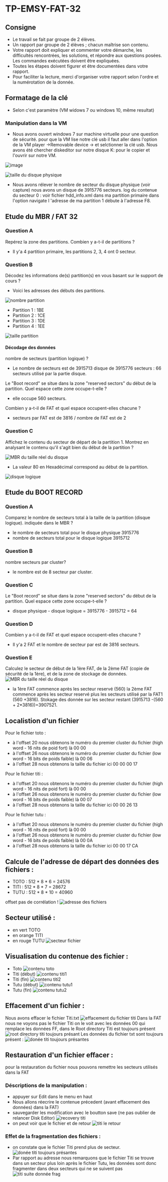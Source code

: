 # TP-EMSY-FAT-32

## Consigne 
* Le travail se fait par groupe de 2 élèves.
* Un rapport par groupe de 2 élèves ; chacun maîtrise son contenu.
* Votre rapport doit expliquer et commenter votre démarche, les difficultés rencontrées, 
les solutions, et répondre aux questions posées. Les commandes exécutées doivent être 
expliquées.
* Toutes les étapes doivent figurer et être documentées dans votre rapport.
* Pour faciliter la lecture, merci d'organiser votre rapport selon l'ordre et la numérotation 
de la donnée.

## Formatage de la clé
* Selon c'est paramètre (VM widows 7 ou windows 10, même resultat)
### Manipulation dans la VM  
* Nous avons ouvert windows 7 sur machine virtuelle pour une question de sécurité.
pour que la VM lise notre clé usb il faut aller dans l'option de la VM player ->Removable device -> et selctionner la clé usb.
Nous avons été chercher diskeditor sur notre disque K: pour le copier et l'ouvrir sur notre VM.

![image](https://github.com/user-attachments/assets/11c6cc74-0e47-4904-9691-9923d2e55827)

![taille du disque physique](https://github.com/user-attachments/assets/e01e327c-bd77-4ccd-bed3-4cb5e093bde5)

* Nous avons rélever le nombre de secteur du disque physique (voir capture) nous avons un disque de 3915776 secteurs.
log du contenue du secteur 0 : voir fichier hdd_info.xml
dans ma partition primaire dans l'option navigate l 'adresse de ma partition 1 débute à l'adresse F8.

## Etude du MBR / FAT 32

### Question A
Repérez la zone des partitions. Combien y a-t-il de partitions ?
* Il y'a 4 partition primaire, les partitions 2, 3, 4 ont 0 secteur.
### Question B
Décodez les informations de(s) partition(s) en vous basant sur le support de cours ?
* Voici les adresses des débuts des partitions.

![nombre partition](https://github.com/user-attachments/assets/0e9c6cad-0fc2-4bf9-89cc-c7fc13c8bb9d)
* Partition 1 : 1BE
* Partition 2 : 1CE
* Partition 3 : 1DE
* Partition 4 : 1EE

![taille partition](https://github.com/user-attachments/assets/b879cef6-0595-49fb-a301-262e25fa0f22)

#### Décodage des données
nombre de secteurs (partition logique) ?
* Le nombre de secteurs est de 3915713
disque de 3915776 secteurs : 66 secteurs utilisé par la partie disque.


Le "Boot record" se situe dans la zone "reserved sectors" du début de la partition. Quel espace cette zone occupe-t-elle ?
* elle occupe 560 secteurs.

Combien y a-t-il de FAT et quel espace occupent-elles chacune ?
* secteurs par FAT est de 3816 / nombre de FAT est de 2

### Question C
Affichez le contenu du secteur de départ de la partition 1. Montrez en analysant le 
contenu qu'il s'agit bien du début de la partition ?

![MBR du taille réel du disque](https://github.com/user-attachments/assets/4e19a991-e571-4872-873a-793312dc2532)

* La valeur 80 en Hexadécimal correspond au début de la partition.


![disque logique](https://github.com/user-attachments/assets/11f6038b-8409-43f9-bbce-c89c79f12478)

## Etude du BOOT RECORD
### Question A
Comparez le nombre de secteurs total à la taille de la partition (disque logique). indiquée dans le MBR ?
* le nombre de secteurs total pour le disque physique 3915776
* nombre de secteurs total pour le disque logique 3915712
### Question B
nombre secteurs par cluster?
* le nombre est de 8 secteur par cluster.
### Question C
Le "Boot record" se situe dans la zone "reserved sectors" du début de la partition. Quel 
espace cette zone occupe-t-elle ?
* disque physique - disque logique = 3915776 - 3915712 = 64
### Question D
 Combien y a-t-il de FAT et quel espace occupent-elles chacune ?
 * Il y'a 2 FAT et le nombre de secteur par est de 3816 secteurs.
### Question E
 Calculez le secteur de début de la 1ère FAT, de la 2ème FAT (copie de sécurité de la 
1ère), et de la zone de stockage de données. 
![MBR du taille réel du disque](https://github.com/user-attachments/assets/f5ee3b5b-78ae-4d61-b60a-3d11242af5b2)

* la 1ère FAT commence après les secteur reservé (560) la 2ème FAT commence après les secteur reservé plus les secteurs utilisé par la FAT1 (560 +3816).
  Stokage des donnée sur les secteur restant (3915713 -(560 + 2*3816))=3907521.

## Localistion d'un fichier
Pour le fichier toto :
- à l'offset 20 nous obtenons  le numéro du premier cluster du fichier (high word - 16 nits de poid fort) là 00 00
- à l'offset 26 nous obtenons le numéro du premier cluster du fichier (low word - 16 bits de poids faible) là 00 06
- à l'offset 28 nous obtenons la taille du fichier ici 00 00 00 17

Pour le fichier titi :
- à l'offset 20 nous obtenons  le numéro du premier cluster du fichier (high word - 16 nits de poid fort) là 00 00
- à l'offset 26 nous obtenons le numéro du premier cluster du fichier (low word - 16 bits de poids faible) là 00 07
- à l'offset 28 nous obtenons la taille du fichier ici 00 00 26 13

Pour le fichier tutu :
- à l'offset 20 nous obtenons  le numéro du premier cluster du fichier (high word - 16 nits de poid fort) là 00 00
- à l'offset 26 nous obtenons le numéro du premier cluster du fichier (low word - 16 bits de poids faible) là 00 0A
- à l'offset 28 nous obtenons la taille du fichier ici 00 00 17 CA

## Calcule de l'adresse de départ des données des fichiers :
- TOTO : 512 * 8 * 6 = 24576 
- TITI : 512 * 8 * 7 = 28672
- TUTU : 512 * 8 * 10 = 40960

offset pas de corrélation !
![adresse des fichiers](https://github.com/user-attachments/assets/998eb368-b095-4d60-baaf-17f65f4a773b)

## Secteur utilisé :
- en vert TOTO
- en orange TITI
- en rouge TUTU
![secteur fichier](https://github.com/user-attachments/assets/e0f14b0e-e766-4c15-88ce-d8e6aa1655bf)

## Visualisation du contenue des fichier :
- Toto
 ![contenu toto](https://github.com/user-attachments/assets/9755bf21-394b-4474-8602-c04da39ba00c)
- Titi (début)
 ![contenu titi1](https://github.com/user-attachments/assets/9a28c57c-2855-4b4c-a59c-339e70b4f940)
- Titi (fin)
![contenu titi2](https://github.com/user-attachments/assets/7da72772-55bb-4e32-952e-565f53913c9b)
- Tutu (début)
![contenu tutu1](https://github.com/user-attachments/assets/3999469a-e5ea-4610-9955-1afedbc5a842)
- Tutu (fin)
![contenu tutu2](https://github.com/user-attachments/assets/99c0b5ab-6867-4c54-85f2-6ca87d23c697)

## Effacement d'un fichier :
Nous avons effacer le fichier Titi.txt
![effacement du fichier titi](https://github.com/user-attachments/assets/bb909172-534f-4e13-b7b0-52c9490202cb)
Dans la FAT nous ne voyons pas le fichier Titi on le voit avec les données 00 qui remplace les données FF, dans le Root directory Titi est toujours présent 
![root directory titi toujours présant](https://github.com/user-attachments/assets/5897e496-0896-47d4-bcf2-22e2d0738ec2)
Les données du fichier txt sont toujours présent :
![donée titi toujours présantes](https://github.com/user-attachments/assets/13edd308-8b33-466e-bb36-7a9fa249eebc)

## Restauration d'un fichier effacer :
pour la restauration du fichier nous pouvons remettre les secteurs utilisés dans la FAT
### Déscriptions de la manipulation :
- appuyer sur Edit dans le menu en haut
- Nous allons réecrire le contenue précedent (avant effacement des données) dans la FAT)
- sauvegarder les modification avec le boutton save (ne pas oublier de relancer Disk Editor)
![recovery titi](https://github.com/user-attachments/assets/7347b803-1fbb-4c6c-9443-7bcdaaa3d436)
- on peut voir que le fichier et de retour
![titi le retour](https://github.com/user-attachments/assets/c53db823-097d-4ad8-9f5f-15148a567c86)

### Effet de la fragmentation des fichiers :
- on constate que le fichier Titi prend plus de secteur.
![donée titi toujours présantes](https://github.com/user-attachments/assets/18d0065f-7ce7-4aa4-8136-8642bd8917c7)
- Par rapport au adresse nous remarquons que le fichier Titi se trouve dans un secteur plus loin après le fichier Tutu, les données sont donc fragmenter dans deux secteurs qui ne se suivent pas
![titi suite donnée frag](https://github.com/user-attachments/assets/f105d639-fa58-4389-a5aa-807ec74df0fb)
 



